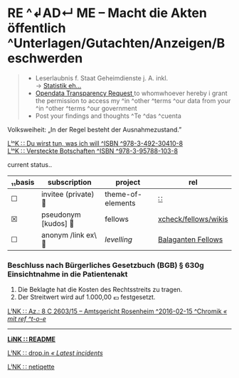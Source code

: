 # RE ^↲AD↵ ME – Macht die Akten öffentlich ^Unterlagen/Gutachten/Anzeigen/Beschwerden

> * Leserlaubnis f. Staat Geheimdienste j. A. inkl.  
> → [ Statistik eh… ][netupload]
> * [ Opendata Transparency Request ][pamflete] 
> to whomwhoever hereby i grant the permission to access my ^in ^other ^terms ^our data from your ^in ^other ^terms ^our government
> * Post your findings and thoughts ^Te ^das ^cuenta  

Volksweiheit: „In der Regel besteht der Ausnahmezustand.”

[ LⁱⁿK ∷ Du wirst tun, was ich will ^ISBN ^978-3-492-30410-8 ][hypnose]  
[ LⁱⁿK ∷ Versteckte Botschaften ^ISBN ^978-3-95788-103-8 ][steganographie]  


[netupload]: https://www.rollator-parcours.com/include/0ffSite/fritzerPointRoute-Online-Zähler.csv
[pamflete]: https://gitlab.com/xcheck/fellows/snippets/1680925
[hypnose]: https://www.piper.de/buecher/du-wirst-tun-was-ich-will-isbn-978-3-492-30410-8
[steganographie]: https://www.dpunkt.de/buecher/12500/9783957881038-versteckte-botschaften-(telepolis).html


current status‥

| ₁₁basis | subscription | project | rel |
| --- | -- | -- | --|
| ☐ | invitee (private) :file_folder: | theme-of-elements | [ ∷ ](https://gitlab.com/xcheck/theme-of-elements/wikis/home) |
| ☒ | pseudonym [kudos] :footprints: | fellows | [ xcheck/fellows/wikis ](https://gitlab.com/xcheck/fellows/wikis/home) |
| ☐ | anonym /link ex\ :bouquet: | _levelling_ | [ Balaganten Fellows ](https://www.facebook.com/groups/balaganten.fellows) |


### Beschluss nach Bürgerliches Gesetzbuch (BGB) § 630g Einsichtnahme in die Patientenakt

1.  Die Beklagte hat die Kosten des Rechtsstreits zu tragen.
2.  Der Streitwert wird auf 1.000,00 :euro: festgesetzt.

[ LⁱNK ∷ Az.: 8 C 2603/15 – Amtsgericht Rosenheim ^2016-02-15 ^Chromik _« mit ref ^t-o-e_ ]($1680829)

---
**[ LiNK ∷ README ](./README.md)**

[ LⁱNK ∷ drop.in _« Latest incidents_ ](./drop_in.md)

[ LⁱNK ∷ netiqette ](./netiqette.md)
